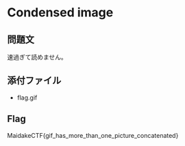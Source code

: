 # Condensed image

## 問題文
速過ぎて読めません。

## 添付ファイル
- flag.gif

## Flag
MaidakeCTF{gif_has_more_than_one_picture_concatenated}
